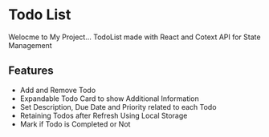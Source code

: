 # Todo List

Welocme to My Project...
TodoList made with React and Cotext API for State Management

## Features

- Add and Remove Todo
- Expandable Todo Card to show Additional Information
- Set Description, Due Date and Priority related to each Todo
- Retaining Todos after Refresh Using Local Storage
- Mark if Todo is Completed or Not